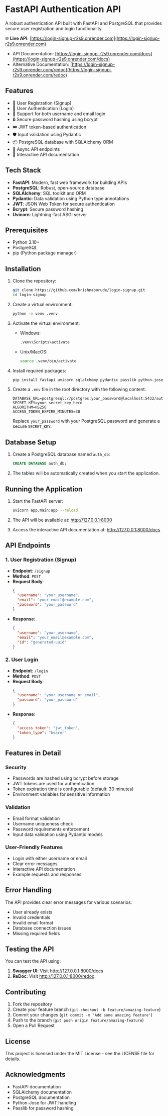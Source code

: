 # FastAPI Authentication API

A robust authentication API built with FastAPI and PostgreSQL that provides secure user registration and login functionality.

🌐 **Live API**: [https://login-signup-r2s9.onrender.com](https://login-signup-r2s9.onrender.com)
- API Documentation: [https://login-signup-r2s9.onrender.com/docs](https://login-signup-r2s9.onrender.com/docs)
- Alternative Documentation: [https://login-signup-r2s9.onrender.com/redoc](https://login-signup-r2s9.onrender.com/redoc)

## Features

- 🔐 User Registration (Signup)
- 🔑 User Authentication (Login)
- 📧 Support for both username and email login
- 🔒 Secure password hashing using bcrypt
- 🎟️ JWT token-based authentication
- 🛡️ Input validation using Pydantic
- 📦 PostgreSQL database with SQLAlchemy ORM
- 🚀 Async API endpoints
- 📝 Interactive API documentation

## Tech Stack

- **FastAPI**: Modern, fast web framework for building APIs
- **PostgreSQL**: Robust, open-source database
- **SQLAlchemy**: SQL toolkit and ORM
- **Pydantic**: Data validation using Python type annotations
- **JWT**: JSON Web Token for secure authentication
- **Bcrypt**: Secure password hashing
- **Uvicorn**: Lightning-fast ASGI server

## Prerequisites

- Python 3.10+
- PostgreSQL
- pip (Python package manager)

## Installation

1. Clone the repository:
   ```bash
   git clone https://github.com/krishnaborude/login-signup.git
   cd login-signup
   ```

2. Create a virtual environment:
   ```bash
   python -m venv .venv
   ```

3. Activate the virtual environment:
   - Windows:
     ```bash
     .venv\Scripts\activate
     ```
   - Unix/MacOS:
     ```bash
     source .venv/bin/activate
     ```

4. Install required packages:
   ```bash
   pip install fastapi uvicorn sqlalchemy pydantic passlib python-jose python-multipart psycopg2-binary python-dotenv bcrypt email-validator requests
   ```

5. Create a `.env` file in the root directory with the following content:
   ```env
   DATABASE_URL=postgresql://postgres:your_password@localhost:5432/auth_db
   SECRET_KEY=your_secret_key_here
   ALGORITHM=HS256
   ACCESS_TOKEN_EXPIRE_MINUTES=30
   ```
   Replace `your_password` with your PostgreSQL password and generate a secure `SECRET_KEY`.

## Database Setup

1. Create a PostgreSQL database named `auth_db`:
   ```sql
   CREATE DATABASE auth_db;
   ```

2. The tables will be automatically created when you start the application.

## Running the Application

1. Start the FastAPI server:
   ```bash
   uvicorn app.main:app --reload
   ```

2. The API will be available at: http://127.0.0.1:8000

3. Access the interactive API documentation at: http://127.0.0.1:8000/docs

## API Endpoints

### 1. User Registration (Signup)
- **Endpoint**: `/signup`
- **Method**: `POST`
- **Request Body**:
  ```json
  {
    "username": "your_username",
    "email": "your_email@example.com",
    "password": "your_password"
  }
  ```
- **Response**:
  ```json
  {
    "username": "your_username",
    "email": "your_email@example.com",
    "id": "generated-uuid"
  }
  ```

### 2. User Login
- **Endpoint**: `/login`
- **Method**: `POST`
- **Request Body**:
  ```json
  {
    "username": "your_username_or_email",
    "password": "your_password"
  }
  ```
- **Response**:
  ```json
  {
    "access_token": "jwt_token",
    "token_type": "bearer"
  }
  ```

## Features in Detail

### Security
- Passwords are hashed using bcrypt before storage
- JWT tokens are used for authentication
- Token expiration time is configurable (default: 30 minutes)
- Environment variables for sensitive information

### Validation
- Email format validation
- Username uniqueness check
- Password requirements enforcement
- Input data validation using Pydantic models

### User-Friendly Features
- Login with either username or email
- Clear error messages
- Interactive API documentation
- Example requests and responses

## Error Handling

The API provides clear error messages for various scenarios:
- User already exists
- Invalid credentials
- Invalid email format
- Database connection issues
- Missing required fields

## Testing the API

You can test the API using:

1. **Swagger UI**: Visit http://127.0.0.1:8000/docs
2. **ReDoc**: Visit http://127.0.0.1:8000/redoc


## Contributing

1. Fork the repository
2. Create your feature branch (`git checkout -b feature/amazing-feature`)
3. Commit your changes (`git commit -m 'Add some amazing feature'`)
4. Push to the branch (`git push origin feature/amazing-feature`)
5. Open a Pull Request

## License

This project is licensed under the MIT License - see the LICENSE file for details.

## Acknowledgments

- FastAPI documentation
- SQLAlchemy documentation
- PostgreSQL documentation
- Python-Jose for JWT handling
- Passlib for password hashing

